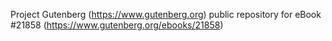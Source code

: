 Project Gutenberg (https://www.gutenberg.org) public repository for eBook #21858 (https://www.gutenberg.org/ebooks/21858)
